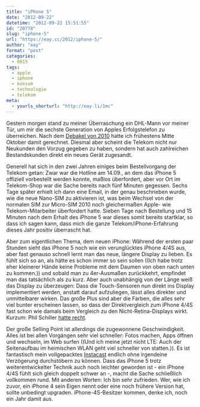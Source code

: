 ```yaml
---
title: "iPhone 5"
date: "2012-09-22"
datetime: "2012-09-22 15:51:55"
id: "20778"
slug: "iphone-5"
url: "https://eay.cc/2012/iphone-5/"
author: "eay"
format: "post"
categories:
  - 0815
tags:
  - apple
  - iphone
  - konsum
  - technologie
  - telekom
meta:
  - yourls_shorturl: "http://eay.li/1mc"
---
```


Gestern morgen stand zu meiner Überraschung ein DHL-Mann vor meiner Tür, um mir die sechste Generation von Apples Erfolgstelefon zu überreichen. Nach dem [Debakel von 2010](//eay.cc/2010/hey-eay-wie-lange-wartest-du-als-bestandskunde-und-vorbesteller-denn-schon-auf-dein-iphone-4/) hatte ich frühestens Mitte Oktober damit gerechnet. Diesmal aber scheint die Telekom nicht nur Neukunden den Vorzug gegeben zu haben, sondern hat auch zahlreichen Bestandskunden direkt ein neues Gerät zugesandt.

Generell hat sich in den zwei Jahren einiges beim Bestellvorgang der Telekom getan: Zwar war die Hotline am 14.09., an dem das iPhone 5 offiziell vorbestellt werden konnte, maßlos überfordert, aber vor Ort im Telekom-Shop war die Sache bereits nach fünf Minuten gegessen. Sechs Tage später erhielt ich dann eine Email, in der genau beschrieben wurde, wie die neue Nano-SIM zu aktivieren ist, was beim Wechsel von der normalen SIM zur Micro-SIM 2010 noch gleichermaßen Apple- wie Telekom-Mitarbeiter überfordert hatte. Sieben Tage nach Bestellung und 15 Minuten nach dem Erhalt des iPhone 5 war dieses somit bereits startklar, so dass ich sagen kann, dass mich die ganze Telekom/iPhone-Erfahrung dieses Jahr positiv überrascht hat.

Aber zum eigentlichen Thema, dem neuen iPhone: Während der ersten paar Stunden sieht das iPhone 5 noch wie ein verunglücktes iPhone 4/4S aus, aber fast genauso schnell lernt man das neue, längere Display zu lieben. Es fühlt sich so an, als hätte es schon immer so sein sollen ((Ich habe trotz eher kleinerer Hände keine Probleme mit dem Daumen von oben nach unten zu kommen.)) und sobald man zu 4er-Ausmaßen zurückkehrt, empfindet man das tatsächlich als zu kurz. Aber auch unabhängig von der Länge weiß das Display zu überzeugen: Dass die Touch-Sensoren nun direkt ins Display implementiert werden, anstatt darauf aufzuliegen, lässt alles direkter und unmittelbarer wirken. Das große Plus sind aber die Farben, die alles sehr viel bunter erscheinen lassen, so dass der Direktvergleich zum iPhone 4/4S fast schon wie damals beim Vergleich zu den Nicht-Retina-Displays wirkt. Kurzum: Phil Schiller [hatte recht](https://twitter.com/Eay/status/245938173354602496).

Der große Selling Point ist allerdings die zugewonnene Geschwindigkeit. Alles ist bei allen Vorgängen sehr viel schneller: Fotos machen, Apps öffnen und wechseln, im Web surfen ((Und ich meine jetzt nicht LTE: Auch der Seitenaufbau im heimischen WLAN geht viel schneller von statten.)). Es ist fantastisch mein vollgepacktes [Instacast](http://vemedio.com/products/instacast) endlich ohne irgendeine Verzögerung durchstöbern zu können. Dass das iPhone 5 trotz weiterentwickelter Technik auch noch leichter geworden ist - ein iPhone 4/4S fühlt sich gleich doppelt schwer an -, macht die Sache schließlich vollkommen rund. Mit anderen Worten: Ich bin sehr zufrieden. Wer, wie ich zuvor, ein iPhone 4 sein Eigen nennt oder eine noch frühere Version hat, sollte unbedingt upgraden. iPhone-4S-Besitzer kommen, denke ich, noch ein Jahr damit aus.
